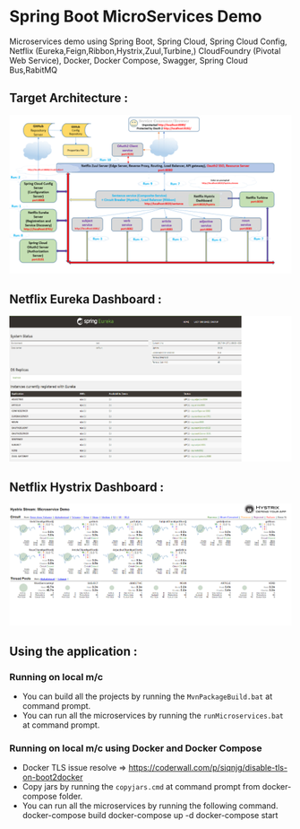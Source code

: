 # Spring Boot MicroServices Demo
Microservices demo using Spring Boot, Spring Cloud, Spring Cloud Config, Netflix (Eureka,Feign,Ribbon,Hystrix,Zuul,Turbine,) 
CloudFoundry (Pivotal Web Service), Docker, Docker Compose, Swagger, Spring Cloud Bus,RabitMQ

## Target Architecture :
![Target Architecture](/images/Microservice_Demo_Architecture.png)

## Netflix Eureka Dashboard :
![Eureka Dashboard](/images/Eureka-Server-Dashboard.png)

## Netflix Hystrix Dashboard :
![Hystrix Dashboard](/images/Hystrix-Dashboard.png)

## Using the application :

### Running on local m/c
* You can build all the projects by running the `MvnPackageBuild.bat` at command prompt.
* You can run all the microservices by running the `runMicroservices.bat` at command prompt.     

### Running on local m/c using Docker and Docker Compose
* Docker TLS issue resolve => https://coderwall.com/p/siqnjg/disable-tls-on-boot2docker
* Copy jars by running the `copyjars.cmd` at command prompt from docker-compose folder.
* You can run all the microservices by running the following command.     
docker-compose build
docker-compose up -d
docker-compose start
